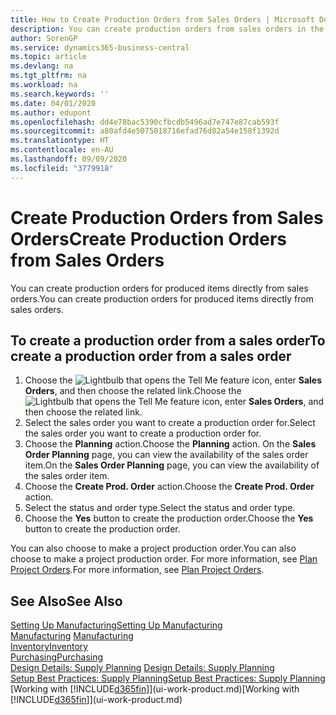 ```yaml
---
title: How to Create Production Orders from Sales Orders | Microsoft Docs
description: You can create production orders from sales orders in the Sales & Marketing department.
author: SorenGP
ms.service: dynamics365-business-central
ms.topic: article
ms.devlang: na
ms.tgt_pltfrm: na
ms.workload: na
ms.search.keywords: ''
ms.date: 04/01/2020
ms.author: edupont
ms.openlocfilehash: dd4e78bac5390cfbcdb5496ad7e747e87cab593f
ms.sourcegitcommit: a80afd4e5075018716efad76d82a54e158f1392d
ms.translationtype: HT
ms.contentlocale: en-AU
ms.lasthandoff: 09/09/2020
ms.locfileid: "3779918"
---
```

# <a name="create-production-orders-from-sales-orders"></a><span data-ttu-id="63618-103">Create Production Orders from Sales Orders</span><span class="sxs-lookup"><span data-stu-id="63618-103">Create Production Orders from Sales Orders</span></span>
<span data-ttu-id="63618-104">You can create production orders for produced items directly from sales orders.</span><span class="sxs-lookup"><span data-stu-id="63618-104">You can create production orders for produced items directly from sales orders.</span></span>  

## <a name="to-create-a-production-order-from-a-sales-order"></a><span data-ttu-id="63618-105">To create a production order from a sales order</span><span class="sxs-lookup"><span data-stu-id="63618-105">To create a production order from a sales order</span></span>  

1.  <span data-ttu-id="63618-106">Choose the ![Lightbulb that opens the Tell Me feature](media/ui-search/search_small.png "Tell me what you want to do") icon, enter **Sales Orders**, and then choose the related link.</span><span class="sxs-lookup"><span data-stu-id="63618-106">Choose the ![Lightbulb that opens the Tell Me feature](media/ui-search/search_small.png "Tell me what you want to do") icon, enter **Sales Orders**, and then choose the related link.</span></span>  
2.  <span data-ttu-id="63618-107">Select the sales order you want to create a production order for.</span><span class="sxs-lookup"><span data-stu-id="63618-107">Select the sales order you want to create a production order for.</span></span>  
3.  <span data-ttu-id="63618-108">Choose the **Planning** action.</span><span class="sxs-lookup"><span data-stu-id="63618-108">Choose the **Planning** action.</span></span> <span data-ttu-id="63618-109">On the **Sales Order Planning** page, you can view the availability of the sales order item.</span><span class="sxs-lookup"><span data-stu-id="63618-109">On the **Sales Order Planning** page, you can view the availability of the sales order item.</span></span>  
4.  <span data-ttu-id="63618-110">Choose the **Create Prod. Order** action.</span><span class="sxs-lookup"><span data-stu-id="63618-110">Choose the **Create Prod. Order** action.</span></span>  
5.  <span data-ttu-id="63618-111">Select the status and order type.</span><span class="sxs-lookup"><span data-stu-id="63618-111">Select the status and order type.</span></span>  
6.  <span data-ttu-id="63618-112">Choose the **Yes** button to create the production order.</span><span class="sxs-lookup"><span data-stu-id="63618-112">Choose the **Yes** button to create the production order.</span></span>

<span data-ttu-id="63618-113">You can also choose to make a project production order.</span><span class="sxs-lookup"><span data-stu-id="63618-113">You can also choose to make a project production order.</span></span> <span data-ttu-id="63618-114">For more information, see [Plan Project Orders](production-how-to-plan-project-orders.md).</span><span class="sxs-lookup"><span data-stu-id="63618-114">For more information, see [Plan Project Orders](production-how-to-plan-project-orders.md).</span></span>   

## <a name="see-also"></a><span data-ttu-id="63618-115">See Also</span><span class="sxs-lookup"><span data-stu-id="63618-115">See Also</span></span>  
[<span data-ttu-id="63618-116">Setting Up Manufacturing</span><span class="sxs-lookup"><span data-stu-id="63618-116">Setting Up Manufacturing</span></span>](production-configure-production-processes.md)  
<span data-ttu-id="63618-117">[Manufacturing](production-manage-manufacturing.md)  </span><span class="sxs-lookup"><span data-stu-id="63618-117">[Manufacturing](production-manage-manufacturing.md)  </span></span>  
[<span data-ttu-id="63618-118">Inventory</span><span class="sxs-lookup"><span data-stu-id="63618-118">Inventory</span></span>](inventory-manage-inventory.md)  
[<span data-ttu-id="63618-119">Purchasing</span><span class="sxs-lookup"><span data-stu-id="63618-119">Purchasing</span></span>](purchasing-manage-purchasing.md)  
<span data-ttu-id="63618-120">[Design Details: Supply Planning](design-details-supply-planning.md) </span><span class="sxs-lookup"><span data-stu-id="63618-120">[Design Details: Supply Planning](design-details-supply-planning.md) </span></span>  
[<span data-ttu-id="63618-121">Setup Best Practices: Supply Planning</span><span class="sxs-lookup"><span data-stu-id="63618-121">Setup Best Practices: Supply Planning</span></span>](setup-best-practices-supply-planning.md)  
<span data-ttu-id="63618-122">[Working with [!INCLUDE[d365fin](includes/d365fin_md.md)]](ui-work-product.md)</span><span class="sxs-lookup"><span data-stu-id="63618-122">[Working with [!INCLUDE[d365fin](includes/d365fin_md.md)]](ui-work-product.md)</span></span>
